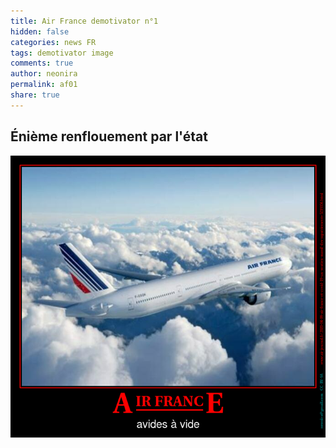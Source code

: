 ```yaml
---
title: Air France demotivator n°1
hidden: false
categories: news FR
tags: demotivator image
comments: true
author: neonira
permalink: af01
share: true
---
```


## Énième renflouement par l'état 

![](../images/motiv/af-0001.png)
